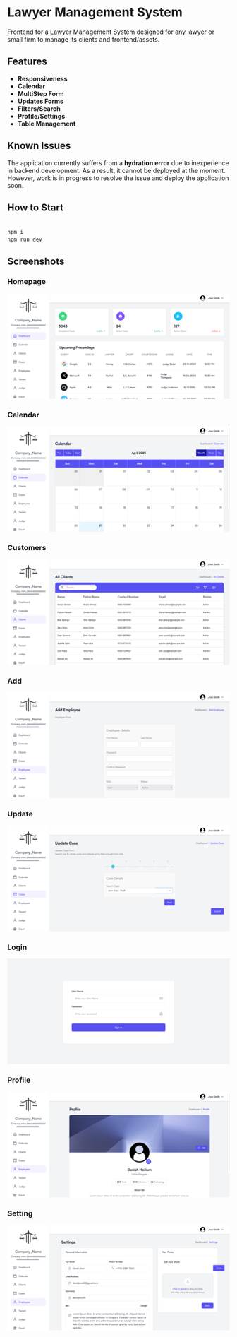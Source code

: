 # Lawyer Management System

Frontend for a Lawyer Management System designed for any lawyer or small firm to manage its clients and frontend/assets.

## Features

- **Responsiveness**
- **Calendar**
- **MultiStep Form**
- **Updates Forms**
- **Filters/Search**
- **Profile/Settings**
- **Table Management**

## Known Issues

The application currently suffers from a **hydration error** due to inexperience in backend development. As a result, it cannot be deployed at the moment. However, work is in progress to resolve the issue and deploy the application soon.

## How to Start

```bash

npm i
npm run dev

```

## Screenshots

### Homepage

![Homepage Screenshot](./frontend/assets/home.png "Homepage")

### Calendar

![Calendar Screenshot](./frontend/assets/calendar.png "Calendar")

### Customers

![Customers Screenshot](./frontend/assets/customers.png "Customers")

### Add

![Add Screenshot](./frontend/assets/add.png "Add")

### Update

![Update Screenshot](./frontend/assets/update.png "Update")

### Login

![Login Screenshot](./frontend/assets/login.png "Login")

### Profile

![Profile Screenshot](./frontend/assets/profile.png "Profile")

### Setting

![Setting Screenshot](./frontend/assets/settings.png "Setting")
